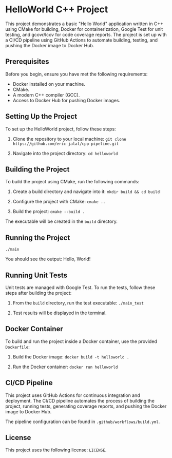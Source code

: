 # HelloWorld C++ Project

This project demonstrates a basic "Hello World" application written in C++ using CMake for building, Docker for containerization, Google Test for unit testing, and gcovr/lcov for code coverage reports. The project is set up with a CI/CD pipeline using GitHub Actions to automate building, testing, and pushing the Docker image to Docker Hub.

## Prerequisites

Before you begin, ensure you have met the following requirements:
- Docker installed on your machine.
- CMake.
- A modern C++ compiler (GCC).
- Access to Docker Hub for pushing Docker images.

## Setting Up the Project

To set up the HelloWorld project, follow these steps:

1. Clone the repository to your local machine:
`git clone https://github.com/eric-jalal/cpp-pipeline.git`

2. Navigate into the project directory:
`cd helloworld`

## Building the Project

To build the project using CMake, run the following commands:

1. Create a build directory and navigate into it:
`mkdir build && cd build`

2. Configure the project with CMake:
`cmake ..`

3. Build the project:
`cmake --build .`

The executable will be created in the `build` directory.

## Running the Project
`./main`


You should see the output:
Hello, World!


## Running Unit Tests

Unit tests are managed with Google Test. To run the tests, follow these steps after building the project:

1. From the `build` directory, run the test executable:
`./main_test`


2. Test results will be displayed in the terminal.


## Docker Container

To build and run the project inside a Docker container, use the provided `Dockerfile`:

1. Build the Docker image:
`docker build -t helloworld .`


2. Run the Docker container:
`docker run helloworld`

## CI/CD Pipeline

This project uses GitHub Actions for continuous integration and deployment. The CI/CD pipeline automates the process of building the project, running tests, generating coverage reports, and pushing the Docker image to Docker Hub.

The pipeline configuration can be found in `.github/workflows/build.yml`.

## License

This project uses the following license: `LICENSE`.


